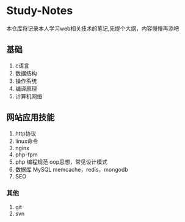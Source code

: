 # Study-Notes

本仓库将记录本人学习web相关技术的笔记,先提个大纲，内容慢慢再添吧

## 基础
1. c语言
1. 数据结构
1. 操作系统
1. 编译原理
1. 计算机网络

## 网站应用技能
1. http协议
1. linux命令
1. nginx
1. php-fpm
1. php
    编程规范
    oop思想，常见设计模式
1. 数据库
    MySQL
    memcache，redis，mongodb
1. SEO

### 其他
1. git
1. svn